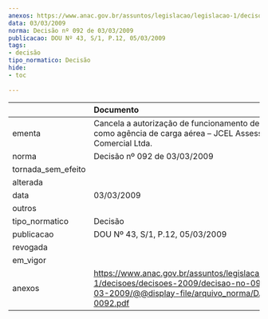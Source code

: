 ```yaml
---
anexos: https://www.anac.gov.br/assuntos/legislacao/legislacao-1/decisoes/decisoes-2009/decisao-no-092-de-03-03-2009/@@display-file/arquivo_norma/DA2009-0092.pdf
data: 03/03/2009
norma: Decisão nº 092 de 03/03/2009
publicacao: DOU Nº 43, S/1, P.12, 05/03/2009
tags:
- decisão
tipo_normatico: Decisão
hide: 
- toc 
 
---
```


|                    | Documento                                                                                                                                                 |
|:-------------------|:----------------------------------------------------------------------------------------------------------------------------------------------------------|
| ementa             | Cancela a autorização de funcionamento de empresa como agência de carga aérea – JCEL Assessoria Comercial Ltda.                                           |
| norma              | Decisão nº 092 de 03/03/2009                                                                                                                              |
| tornada_sem_efeito |                                                                                                                                                           |
| alterada           |                                                                                                                                                           |
| data               | 03/03/2009                                                                                                                                                |
| outros             |                                                                                                                                                           |
| tipo_normatico     | Decisão                                                                                                                                                   |
| publicacao         | DOU Nº 43, S/1, P.12, 05/03/2009                                                                                                                          |
| revogada           |                                                                                                                                                           |
| em_vigor           |                                                                                                                                                           |
| anexos             | https://www.anac.gov.br/assuntos/legislacao/legislacao-1/decisoes/decisoes-2009/decisao-no-092-de-03-03-2009/@@display-file/arquivo_norma/DA2009-0092.pdf |